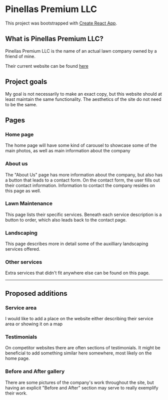 # Pinellas Premium LLC

This project was bootstrapped with [Create React App](https://github.com/facebook/create-react-app).

## What is Pinellas Premium LLC?

Pinellas Premium LLC is the name of an actual lawn company owned by a friend of mine.

Their current website can be found [here](https://www.pinellaspremium.com/)

## Project goals

My goal is not necessarily to make an exact copy, but this website should at least maintain the same functionality. The aesthetics of the site do not need to be the same.

## Pages

### Home page

The home page will have some kind of carousel to showcase some of the main photos, as well as main information about the company

### About us

The "About Us" page has more information about the company, but also has a button that leads to a contact form. On the contact form, the user fills out their contact information. Information to contact the company resides on this page as well.

### Lawn Maintenance

This page lists their specific services. Beneath each service description is a button to order, which also leads back to the contact page.

### Landscaping

This page describes more in detail some of the auxilliary landscaping services offered.

### Other services

Extra services that didn't fit anywhere else can be found on this page.

---

## Proposed additions

### Service area

I would like to add a place on the website either describing their service area or showing it on a map

### Testimonials

On competitor websites there are often sections of testimonials. It might be beneficial to add something similar here somewhere, most likely on the home page.

### Before and After gallery

There are some pictures of the company's work throughout the site, but having an explicit "Before and After" section may serve to really exemplify their work.